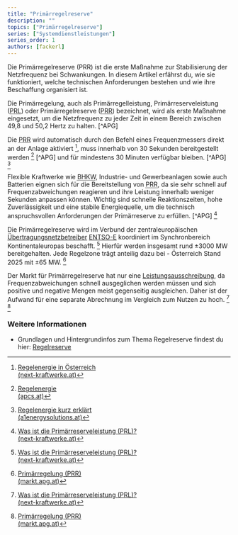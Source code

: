 ```yaml
---
title: "Primärregelreserve"
description: ""
topics: ["Primärregelreserve"]
series: ["Systemdienstleistungen"]
series_order: 1
authors: [fackerl]
---
```


Die Primärregelreserve (PRR) ist die erste Maßnahme zur Stabilisierung der Netzfrequenz bei Schwankungen. In diesem Artikel erfährst du, wie sie funktioniert, welche technischen Anforderungen bestehen und wie ihre Beschaffung organisiert ist.

<!-- more -->

Die Primärregelung, auch als Primärregelleistung, Primärreserveleistung (<abbr title="Primärreserveleistung">PRL</abbr>) oder Primärregelreserve (<abbr title="Primärregelreserve">PRR</abbr>) bezeichnet, wird als erste Maßnahme eingesetzt, um die Netzfrequenz zu jeder Zeit in einem Bereich zwischen 49,8 und 50,2 Hertz zu halten. [^APG]

Die <abbr title="Primärregelreserve">PRR</abbr> wird automatisch durch den Befehl eines Frequenzmessers direkt an der Anlage aktiviert [^kraftwerke.at], muss innerhalb von 30 Sekunden bereitgestellt werden [^APCS] [^APG]  und für mindestens 30 Minuten verfügbar bleiben. [^APG] [^A1]
<!-- next-kraftwerke.at sagt 15 Minuten -->

Flexible Kraftwerke wie <abbr title="Blockheizkraftwerke">BHKW</abbr>, Industrie- und Gewerbeanlagen sowie auch Batterien eignen sich für die Bereitstellung von <abbr title="Primärregelreserve">PRR</abbr>, da sie sehr schnell auf Frequenzabweichungen reagieren und ihre Leistung innerhalb weniger Sekunden anpassen können. Wichtig sind schnelle Reaktionszeiten, hohe Zuverlässigkeit und eine stabile Energiequelle, um die technisch anspruchsvollen Anforderungen der Primärreserve zu erfüllen. [^APG] [^kraftwerke_primär]

Die Primärregelreserve wird im Verbund der zentraleuropäischen [Übertragungsnetzbetreiber](/wissen/akteure/) [ENTSO-E](https://transparency.entsoe.eu/) koordiniert im Synchronbereich Kontinentaleuropas beschafft. [^kraftwerke_primär] Hierfür werden insgesamt rund ±3000 MW bereitgehalten. Jede Regelzone trägt anteilig dazu bei - Österreich Stand 2025 mit ±65 MW. [^APG_primär]

Der Markt für Primärregelreserve hat nur eine [Leistungsausschreibung](/wissen/regelreserve/), da Frequenzabweichungen schnell ausgeglichen werden müssen und sich positive und negative Mengen meist gegenseitig ausgleichen. Daher ist der Aufwand für eine separate Abrechnung im Vergleich zum Nutzen zu hoch. [^kraftwerke_primär] [^APG_primär]

### Weitere Informationen

- Grundlagen und Hintergrundinfos zum Thema Regelreserve findest du hier: [Regelreserve](/wissen/regelreserve/)

[^kraftwerke.at]: [Regelenergie in Österreich<br>(next-kraftwerke.at)](https://www.next-kraftwerke.at/wissen/regelenergie)
[^kraftwerke_primär]: [Was ist die Primärreserveleistung (PRL)?<br>(next-kraftwerke.at)](https://www.next-kraftwerke.at/wissen/primaerregelung-prl#vergtung-in-der-primrreserve)
[^A1]: [Regelenergie kurz erklärt<br>(a1energysolutions.at)](https://www.a1energysolutions.at/regelenergie-pool/)
[^econtrol]: [Marktbasierte Beschaffung Regelreserve<br>(e-control.at)](https://www.e-control.at/industrie/strom/strommarkt/marktbasierte-beschaffung-regelreserve#:~:text=In%20%C3%96sterreich%20erfolgt%20die%20vollst%C3%A4ndig,werden%20Erzeugern%20und%20Bilanzgruppen%20verrechnet)
[^APG_primär]: [Primärregelung (PRR)<br>(markt.apg.at)](https://markt.apg.at/netz/netzregelung/primaerregelung/)
[^APCS]: [Regelenergie<br>(apcs.at)](https://www.apcs.at/de/regelenergie)
